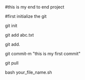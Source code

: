#this is my end to end project

#first initialize the git

git init

git add abc.txt

git add.

git commit-m "this is my first commit"







git pull




bash your_file_name.sh

